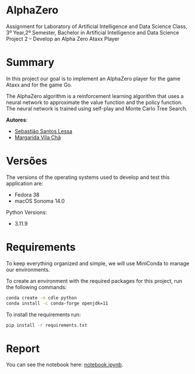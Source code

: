 # AlphaZero
Assignment for Laboratory of Artificial Intelligence and Data Science Class, 3º Year,2º Semester, Bachelor in Artificial Intelligence and Data Science Project 2 – Develop an Alpha Zero Ataxx Player

# Summary

In this project our goal is to implement an AlphaZero player for the game Ataxx and for the game Go.

The AlphaZero algorithm is a reinforcement learning algorithm
that uses a neural network to approximate the value function and the policy function.
The neural network is trained using self-play and Monte Carlo Tree Search.

**Autores**:
- [Sebastião Santos Lessa](https://github.com/seblessa/)
- [Margarida Vila Chã](https://github.com/margaridavc/)

# Versões

The versions of the operating systems used to develop and test this application are:
- Fedora 38
- macOS Sonoma 14.0

Python Versions:
- 3.11.9


# Requirements

To keep everything organized and simple, we will use MiniConda to manage our environments.

To create an environment with the required packages for this project, run the following commands:

```bash
conda create -n cdle python
conda install -c conda-forge openjdk=11
```
To install the requirements run:

```bash
pip install -r requirements.txt
```

# Report

You can see the notebook here: [notebook.ipynb](notebook.ipynb).